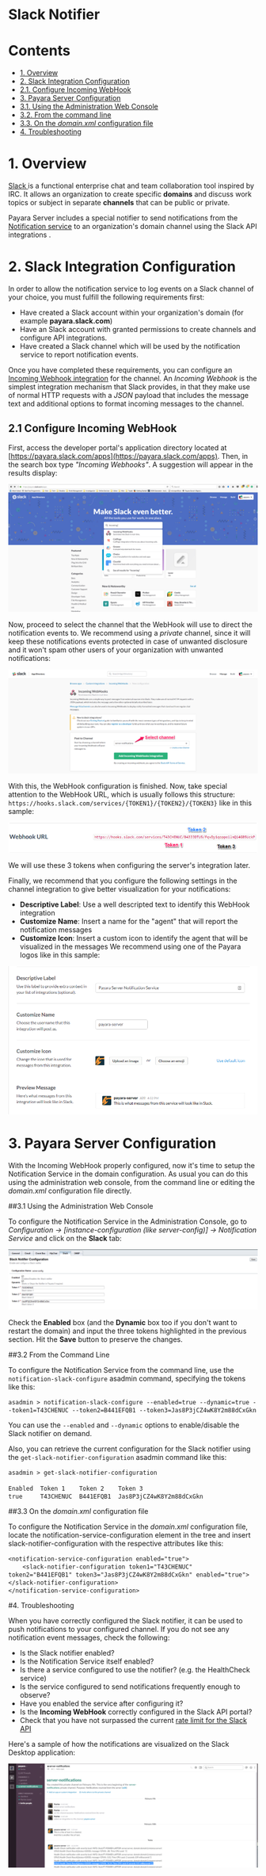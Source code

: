 # Slack Notifier

# Contents

* [1. Overview](#1-overview)
* [2. Slack Integration Configuration](#2-slack-integration-configuration)
 * [2.1. Configure Incoming WebHook](#2.1-configure-incoming-webhook)
* [3. Payara Server Configuration](#3-payara-server-configuration)
 * [3.1. Using the Administration Web Console](#31-using-the-administration-web-console)
 * [3.2. From the command line](#32-from-the-command-line)
 * [3.3. On the _domain.xml_ configuration file](#33-on-the-domainxml-configuration-file)
* [4. Troubleshooting](#4-troubleshooting)

# 1. Overview

[Slack ](https://slack.com/)is a functional enterprise chat and team collaboration tool inspired by IRC. It allows an organization to create specific **domains** and discuss work topics or subject in separate **channels** that can be public or private. 

Payara Server includes a special notifier to send notifications from the [Notification service](/documentation/extended-documentation/notification-service/notification-service.md) to an organization's domain channel using the Slack API integrations .

# 2. Slack Integration Configuration

In order to allow the notification service to log events on a Slack channel of your choice, you must fulfill the following requirements first:

* Have created a Slack account within your organization's domain (for example **payara.slack.com**)
* Have an Slack account with granted permissions to create channels and configure API integrations.
* Have created a Slack channel which will be used by the notification service to report notification events.

Once you have completed these requirements, you can configure an [Incoming Webhook integration](https://api.slack.com/incoming-webhooks) for the channel. An _Incoming Webhook_ is the simplest integration mechanism that Slack provides, in that they make use of normal HTTP requests with a _JSON_ payload that includes the message text and additional options to format incoming messages to the channel.

## 2.1 Configure Incoming WebHook

First, access the developer portal's application directory located at [https://payara.slack.com/apps](https://payara.slack.com/apps). Then, in the search box type _"Incoming Webhooks"_. A suggestion will appear in the results display:

![Slack Application Portal](/images/slack-application-portal.png)

Now, proceed to select the channel that the WebHook will use to direct the notification events to. We recommend using a _private_ channel, since it will keep these notifications events protected in case of unwanted disclosure and it won't spam other users of your organization with unwanted notifications:

![Incoming WebHook Channel Selection](/images/slack-channel-selection.png)

With this, the WebHook configuration is finished. Now, take special attention to the WebHook URL, which is usually follows this structure: `https://hooks.slack.com/services/{TOKEN1}/{TOKEN2}/{TOKEN3}` like in this sample:

![WebHook URL Sample](/images/slack-webhook-url.png)

We will use these 3 tokens when configuring the server's integration later.

Finally, we recommend that you configure the following settings in the channel integration to give better visualization for your notifications:

* **Descriptive Label**: Use a well descripted text to identify this WebHook integration
* **Customize Name**: Insert a name for the "agent" that will report the notification messages
* **Customize Icon**: Insert a custom icon to identify the agent that will be visualized in the messages We recommend using one of the Payara logos like in this sample:

![WebHook Additional Settings](/images/slack-webhook-additional-settings.png)

# 3. Payara Server Configuration

With the Incoming WebHook properly configured, now it's time to setup the Notification Service in the domain configuration. As usual you can do this using the administration web console, from the command line or editing the _domain.xml_ configuration file directly.

##3.1 Using the Administration Web Console

To configure the Notification Service in the Administration Console, go to _Configuration -> [instance-configuration (like server-config)] -> Notification Service_ and click on the **Slack** tab:

![Slack Configuration on Admin Console](/images/notification-slack-admin-console.png)

Check the **Enabled** box (and the **Dynamic** box too if you don't want to restart the domain) and input the three tokens highlighted in the previous section. Hit the **Save** button to preserve the changes.

##3.2 From the Command Line

To configure the Notification Service from the command line, use the `notification-slack-configure` asadmin command, specifying the tokens like this:

```
asadmin > notification-slack-configure --enabled=true --dynamic=true --token1=T43CHENUC --token2=B441EFQB1 --token3=Jas8P3jCZ4wK8Y2m88dCxGkn
```

You can use the `--enabled` and `--dynamic` options to enable/disable the Slack notifier on demand.

Also, you can retrieve the current configuration for the Slack notifier using the `get-slack-notifier-configuration` asadmin command like this:

```
asadmin > get-slack-notifier-configuration

Enabled  Token 1    Token 2    Token 3
true     T43CHENUC  B441EFQB1  Jas8P3jCZ4wK8Y2m88dCxGkn
```

##3.3 On the _domain.xml_ configuration file

To configure the Notification Service in the _domain.xml_ configuration file, locate the notification-service-configuration element in the tree and insert slack-notifier-configuration with the respective attributes like this:

    <notification-service-configuration enabled="true">
        <slack-notifier-configuration token1="T43CHENUC" token2="B441EFQB1" token3="Jas8P3jCZ4wK8Y2m88dCxGkn" enabled="true"></slack-notifier-configuration>
    </notification-service-configuration>

#4. Troubleshooting

When you have correctly configured the Slack notifier, it can be used to push notifications to your configured channel. If you do not see any notification event messages, check the following:

* Is the Slack notifier enabled?
* Is the Notification Service itself enabled?
* Is there a service configured to use the notifier? (e.g. the HealthCheck service)
* Is the service configured to send notifications frequently enough to observe?
* Have you enabled the service after configuring it?
* Is the **Incoming WebHook** correctly configured in the Slack API portal?
* Check that you have not surpassed the current [rate limit for the Slack API](https://api.slack.com/docs/rate-limits)

Here's a sample of how the notifications are visualized on the Slack Desktop application:

![Slack Notifications Sample](/images/slack-notifications-sample.png)


